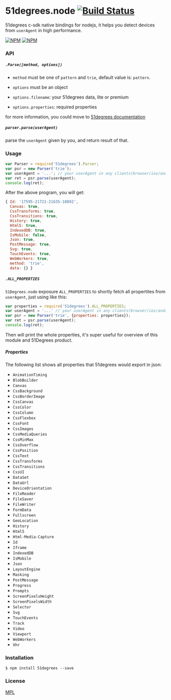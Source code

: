 
51degrees.node [![Build Status](https://travis-ci.org/yorkie/51degrees.node.svg?branch=master)](https://travis-ci.org/yorkie/51degrees.node)
==============

51degrees c-sdk native bindings for nodejs, it helps you detect devices from `userAgent` in high performance.

[![NPM](https://nodei.co/npm/51degrees.png?stars&downloads)](https://nodei.co/npm/51degrees/)
[![NPM](https://nodei.co/npm-dl/51degrees.png)](https://nodei.co/npm/51degrees/)

### API

##### `.Parse([method, options])`

* `method` must be one of `pattern` and `trie`, default value is: `pattern`.

* `options` must be an object

* `options.filename`: your 51degrees data, lite or premium

* `options.properties`: required properties

for more information, you could move to [51degrees documentation](https://51degrees.com/Support/Documentation)

##### `parser.parse(userAgent)`

parse the `userAgent` given by you, and return result of that.

### Usage

```js
var Parser = require('51degrees').Parser;
var psr = new Parser('trie');
var userAgent = '...'; // your userAgent in any clients(browser/ios/android)
var ret = psr.parse(userAgent);
console.log(ret);
```

After the above program, you will get:

```js
{ Id: '17595-21721-21635-18092',
  Canvas: true,
  CssTransforms: true,
  CssTransitions: true,
  History: true,
  Html5: true,
  IndexedDB: true,
  IsMobile: false,
  Json: true,
  PostMessage: true,
  Svg: true,
  TouchEvents: true,
  WebWorkers: true,
  method: 'trie',
  data: {} }
```

##### `.ALL_PROPERTIES`

`51Degrees.node` exposure `ALL_PROPERTIES` to shortly fetch all propertites from `userAgent`, just using like this:

```js
var properties = require('51degrees').ALL_PROPERTIES;
var userAgent = '...' // your userAgent in any clients(browser/ios/android)
var psr = new Parser('trie', {properties: properties});
var ret = psr.parse(userAgent);
console.log(ret);
```

Then will print the whole properties, it's super useful for overview of this module and 51Degrees product.

##### Properties

The following list shows all properties that 51degrees would export in json:

* `AnimationTiming`
* `BlobBuilder`
* `Canvas`
* `CssBackground`
* `CssBorderImage`
* `CssCanvas`
* `CssColor`
* `CssColumn`
* `CssFlexbox`
* `CssFont`
* `CssImages`
* `CssMediaQueries`
* `CssMinMax`
* `CssOverflow`
* `CssPosition`
* `CssText`
* `CssTransforms`
* `CssTransitions`
* `CssUI`
* `DataSet`
* `DataUrl`
* `DeviceOrientation`
* `FileReader`
* `FileSaver`
* `FileWriter`
* `FormData`
* `Fullscreen`
* `GeoLocation`
* `History`
* `Html5`
* `Html-Media-Capture`
* `Id`
* `Iframe`
* `IndexedDB`
* `IsMobile`
* `Json`
* `LayoutEngine`
* `Masking`
* `PostMessage`
* `Progress`
* `Prompts`
* `ScreenPixelsHeight`
* `ScreenPixelsWidth`
* `Selector`
* `Svg`
* `TouchEvents`
* `Track`
* `Video`
* `Viewport`
* `WebWorkers`
* `Xhr`

### Installation

```
$ npm install 51degrees --save
```

### License

[MPL](License.txt)

